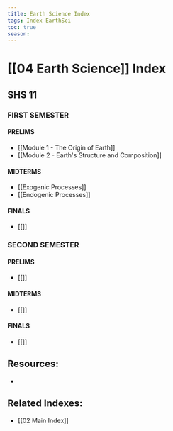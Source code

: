 ```yaml
---
title: Earth Science Index
tags: Index EarthSci
toc: true
season: 
---
```


# [[04 Earth Science]] Index

## SHS 11
### FIRST SEMESTER
#### PRELIMS
- [[Module 1 - The Origin of Earth]]
- [[Module 2  - Earth's Structure and Composition]]

#### MIDTERMS

- [[Exogenic Processes]]
- [[Endogenic Processes]]

#### FINALS
- [[]]


### SECOND SEMESTER
#### PRELIMS
- [[]]


#### MIDTERMS
- [[]]

#### FINALS
- [[]]




## Resources:
- []()

## Related Indexes:
- [[02 Main Index]]
